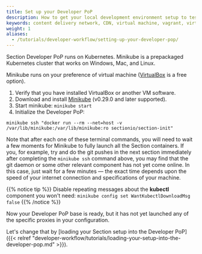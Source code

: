 ```yaml
---
title: Set up your Developer PoP
description: How to get your local development environment setup to test Section CDN on your local machine.
keywords: content delivery network, CDN, virtual machine, vagrant, virtualbox, git, cli, local development, local machine, staging environment, developer pop
weight: 1
aliases:
  - /tutorials/developer-workflow/setting-up-your-developer-pop/
---
```


Section Developer PoP runs on Kubernetes. Minikube is a prepackaged Kubernetes cluster that works on Windows, Mac, and Linux.

Minikube runs on your preference of virtual machine ([VirtualBox] is a free option).

1. Verify that you have installed VirtualBox or another VM software.
1. Download and install <a href="https://github.com/kubernetes/minikube/releases" target="Minikube" title="Minikube download">Minikube</a> (v0.29.0 and later supported).
1. Start minikube: `minikube start`
1. Initialize the Developer PoP:

```
minikube ssh "docker run --rm --net=host -v /var/lib/minikube:/var/lib/minikube:ro sectionio/section-init"
```

Note that after each one of these terminal commands, you will need to wait a few moments for Minikube to fully launch all the Section containers. If you, for example, try and do the git pushes in the next section immediately after completing the `minikube ssh` command above, you may find that the git daemon or some other relevant component has not yet come online. In this case, just wait for a few minutes — the exact time depends upon the speed of your internet connection and specifications of your machine. 

{{% notice tip %}}
Disable repeating messages about the **kubectl** component you won't need: `minikube config set WantKubectlDownloadMsg false`
{{% /notice %}}


Now your Developer PoP base is ready, but it has not yet launched any of the specific proxies in your configuration.

Let's change that by [loading your Section setup into the Developer PoP]({{< relref "developer-workflow/tutorials/loading-your-setup-into-the-developer-pop.md" >}}).

  [VirtualBox]: http://www.virtualbox.org/

